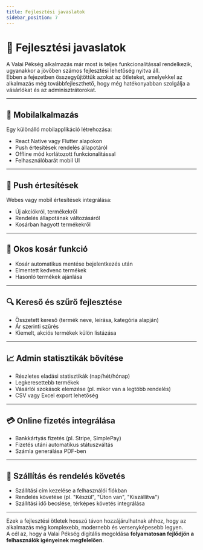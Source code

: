 ```yaml
---
title: Fejlesztési javaslatok
sidebar_position: 7
---
```


# 🚀 Fejlesztési javaslatok

A Valai Pékség alkalmazás már most is teljes funkcionalitással rendelkezik, ugyanakkor a jövőben számos fejlesztési lehetőség nyitva áll.  
Ebben a fejezetben összegyűjtöttük azokat az ötleteket, amelyekkel az alkalmazás még továbbfejleszthető, hogy még hatékonyabban szolgálja a vásárlókat és az adminisztrátorokat.

---

## 📱 Mobilalkalmazás

Egy különálló mobilapplikáció létrehozása:

- React Native vagy Flutter alapokon
- Push értesítések rendelés állapotáról
- Offline mód korlátozott funkcionalitással
- Felhasználóbarát mobil UI

---

## 🔔 Push értesítések

Webes vagy mobil értesítések integrálása:

- Új akciókról, termékekről
- Rendelés állapotának változásáról
- Kosárban hagyott termékekről

---

## 🛒 Okos kosár funkció

- Kosár automatikus mentése bejelentkezés után
- Elmentett kedvenc termékek
- Hasonló termékek ajánlása

---

## 🔍 Kereső és szűrő fejlesztése

- Összetett kereső (termék neve, leírása, kategória alapján)
- Ár szerinti szűrés
- Kiemelt, akciós termékek külön listázása

---

## 📈 Admin statisztikák bővítése

- Részletes eladási statisztikák (nap/hét/hónap)
- Legkeresettebb termékek
- Vásárlói szokások elemzése (pl. mikor van a legtöbb rendelés)
- CSV vagy Excel export lehetőség

---

## 💳 Online fizetés integrálása

- Bankkártyás fizetés (pl. Stripe, SimplePay)
- Fizetés utáni automatikus státuszváltás
- Számla generálása PDF-ben

---

## 🧾 Szállítás és rendelés követés

- Szállítási cím kezelése a felhasználói fiókban
- Rendelés követése (pl. "Készül", "Úton van", "Kiszállítva")
- Szállítási idő becslése, térképes követés integrálása

---

Ezek a fejlesztési ötletek hosszú távon hozzájárulhatnak ahhoz, hogy az alkalmazás még komplexebb, modernebb és versenyképesebb legyen.  
A cél az, hogy a Valai Pékség digitális megoldása **folyamatosan fejlődjön a felhasználók igényeinek megfelelően**.
